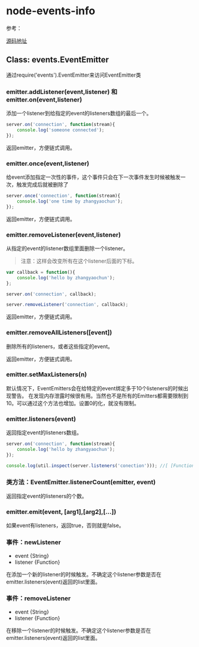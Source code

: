 node-events-info
================


参考：

[源码地址](https://github.com/joyent/node/blob/master/lib/events.js)



## Class: events.EventEmitter

通过require('events').EventEmitter来访问EventEmitter类


### emitter.addListener(event,listener) 和 emitter.on(event,listener)

添加一个listener到给指定的event的listeners数组的最后一个。

```javascript
server.on('connection', function(stream){
	console.log('someone connected');
});
```

返回emitter，方便链式调用。



### emitter.once(event,listener)

给event添加指定一次性的事件，这个事件只会在下一次事件发生时候被触发一次，触发完成后就被删除了

```javascript
server.once('connection', function(stream){
	console.log('one time by zhangyaochun');
});
```

返回emitter，方便链式调用。



### emitter.removeListener(event,listener)

从指定的event的listener数组里面删除一个listener。

> 注意：这样会改变所有在这个listener后面的下标。

```javascript
var callback = function(){
	console.log('hello by zhangyaochun');
};

server.on('connection', callback);

server.removeListener('connection', callback);
```

返回emitter，方便链式调用。



### emitter.removeAllListeners([event])

删除所有的listeners，或者这些指定的event。


返回emitter，方便链式调用。


### emitter.setMaxListeners(n)

默认情况下，EventEmitters会在给特定的event绑定多于10个listeners的时候出现警告。
在发现内存泄露时候很有用。当然也不是所有的Emitters都需要限制到10。可以通过这个方法也增加。设置0的化，就没有限制。



### emitter.listeners(event)

返回指定event的listeners数组。

```javascript
server.on('connection', function(stream){
	console.log('hello by zhangyaochun');
});

console.log(util.inspect(server.listeners('conection'))); //[ [Function] ]
```


### 类方法：EventEmitter.listenerCount(emitter, event)

返回指定event的listeners的个数。



### emitter.emit(event, [arg1],[arg2],[...])

如果event有listeners，返回true，否则就是false。




### 事件：newListener

* event    {String}
* listener {Function}

在添加一个新的listener的时候触发。不确定这个listener参数是否在emitter.listeners(event)返回的list里面。


### 事件：removeListener

* event    {String}
* listener {Function}

在移除一个listener的时候触发。不确定这个listener参数是否在emitter.listeners(event)返回的list里面。

